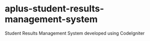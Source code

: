 # aplus-student-results-management-system
Student Results Management System developed using CodeIgniter
